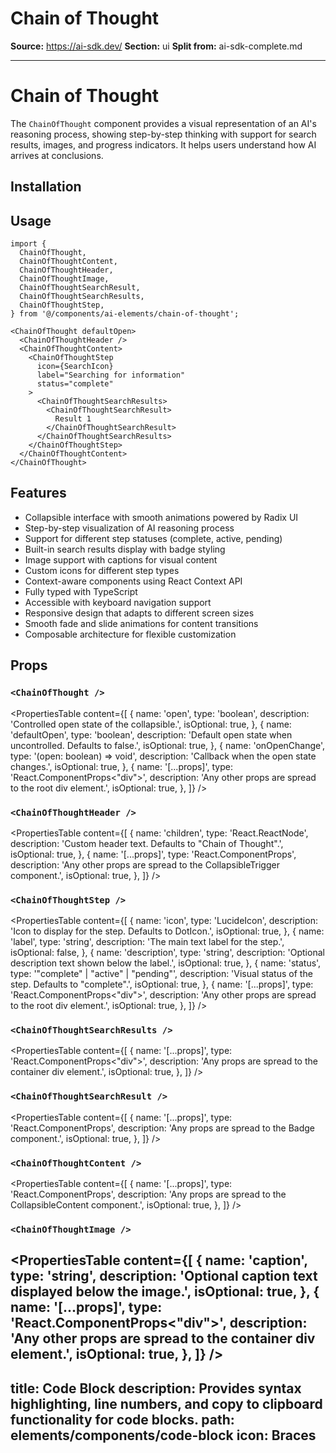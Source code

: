# Chain of Thought

**Source:** https://ai-sdk.dev/
**Section:** ui
**Split from:** ai-sdk-complete.md

---

# Chain of Thought

The `ChainOfThought` component provides a visual representation of an AI's reasoning process, showing step-by-step thinking with support for search results, images, and progress indicators. It helps users understand how AI arrives at conclusions.

<Preview path="chain-of-thought" />

## Installation

<ElementsInstaller path="chain-of-thought" />

## Usage

```tsx
import {
  ChainOfThought,
  ChainOfThoughtContent,
  ChainOfThoughtHeader,
  ChainOfThoughtImage,
  ChainOfThoughtSearchResult,
  ChainOfThoughtSearchResults,
  ChainOfThoughtStep,
} from '@/components/ai-elements/chain-of-thought';
```

```tsx
<ChainOfThought defaultOpen>
  <ChainOfThoughtHeader />
  <ChainOfThoughtContent>
    <ChainOfThoughtStep
      icon={SearchIcon}
      label="Searching for information"
      status="complete"
    >
      <ChainOfThoughtSearchResults>
        <ChainOfThoughtSearchResult>
          Result 1
        </ChainOfThoughtSearchResult>
      </ChainOfThoughtSearchResults>
    </ChainOfThoughtStep>
  </ChainOfThoughtContent>
</ChainOfThought>
```

## Features

- Collapsible interface with smooth animations powered by Radix UI
- Step-by-step visualization of AI reasoning process
- Support for different step statuses (complete, active, pending)
- Built-in search results display with badge styling
- Image support with captions for visual content
- Custom icons for different step types
- Context-aware components using React Context API
- Fully typed with TypeScript
- Accessible with keyboard navigation support
- Responsive design that adapts to different screen sizes
- Smooth fade and slide animations for content transitions
- Composable architecture for flexible customization

## Props

### `<ChainOfThought />`

<PropertiesTable
  content={[
    {
      name: 'open',
      type: 'boolean',
      description:
        'Controlled open state of the collapsible.',
      isOptional: true,
    },
    {
      name: 'defaultOpen',
      type: 'boolean',
      description:
        'Default open state when uncontrolled. Defaults to false.',
      isOptional: true,
    },
    {
      name: 'onOpenChange',
      type: '(open: boolean) => void',
      description:
        'Callback when the open state changes.',
      isOptional: true,
    },
    {
      name: '[...props]',
      type: 'React.ComponentProps<"div">',
      description:
        'Any other props are spread to the root div element.',
      isOptional: true,
    },
  ]}
/>

### `<ChainOfThoughtHeader />`

<PropertiesTable
  content={[
    {
      name: 'children',
      type: 'React.ReactNode',
      description:
        'Custom header text. Defaults to "Chain of Thought".',
      isOptional: true,
    },
    {
      name: '[...props]',
      type: 'React.ComponentProps<typeof CollapsibleTrigger>',
      description:
        'Any other props are spread to the CollapsibleTrigger component.',
      isOptional: true,
    },
  ]}
/>

### `<ChainOfThoughtStep />`

<PropertiesTable
  content={[
    {
      name: 'icon',
      type: 'LucideIcon',
      description:
        'Icon to display for the step. Defaults to DotIcon.',
      isOptional: true,
    },
    {
      name: 'label',
      type: 'string',
      description:
        'The main text label for the step.',
      isOptional: false,
    },
    {
      name: 'description',
      type: 'string',
      description:
        'Optional description text shown below the label.',
      isOptional: true,
    },
    {
      name: 'status',
      type: '"complete" | "active" | "pending"',
      description:
        'Visual status of the step. Defaults to "complete".',
      isOptional: true,
    },
    {
      name: '[...props]',
      type: 'React.ComponentProps<"div">',
      description:
        'Any other props are spread to the root div element.',
      isOptional: true,
    },
  ]}
/>

### `<ChainOfThoughtSearchResults />`

<PropertiesTable
  content={[
    {
      name: '[...props]',
      type: 'React.ComponentProps<"div">',
      description:
        'Any props are spread to the container div element.',
      isOptional: true,
    },
  ]}
/>

### `<ChainOfThoughtSearchResult />`

<PropertiesTable
  content={[
    {
      name: '[...props]',
      type: 'React.ComponentProps<typeof Badge>',
      description:
        'Any props are spread to the Badge component.',
      isOptional: true,
    },
  ]}
/>

### `<ChainOfThoughtContent />`

<PropertiesTable
  content={[
    {
      name: '[...props]',
      type: 'React.ComponentProps<typeof CollapsibleContent>',
      description:
        'Any props are spread to the CollapsibleContent component.',
      isOptional: true,
    },
  ]}
/>

### `<ChainOfThoughtImage />`

<PropertiesTable
  content={[
    {
      name: 'caption',
      type: 'string',
      description:
        'Optional caption text displayed below the image.',
      isOptional: true,
    },
    {
      name: '[...props]',
      type: 'React.ComponentProps<"div">',
      description:
        'Any other props are spread to the container div element.',
      isOptional: true,
    },
  ]}
/>
---
title: Code Block
description: Provides syntax highlighting, line numbers, and copy to clipboard functionality for code blocks.
path: elements/components/code-block
icon: Braces
---

